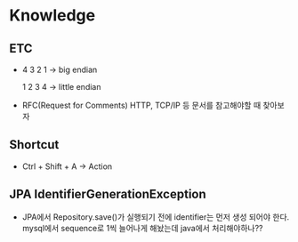 # Knowledge



## ETC

- 4 3 2 1 -> big endian
  
  1 2 3 4 -> little endian

- RFC(Request for Comments) HTTP, TCP/IP 등 문서를 참고해야할 때 찾아보자


## Shortcut

- Ctrl + Shift + A -> Action

## JPA IdentifierGenerationException

- JPA에서  Repository.save()가 실행되기 전에 identifier는 먼저 생성 되어야 한다. mysql에서 sequence로 1씩 늘어나게 해놨는데 java에서 처리해야하나??


 